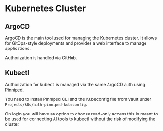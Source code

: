 # Kubernetes Cluster

## ArgoCD

ArgoCD is the main tool used for managing the Kubernetes cluster. It allows for GitOps-style deployments and provides a web interface to manage applications.

Authorization is handled via GitHub.

## Kubectl

Authorization for kubectl is managed via the same ArgoCD auth using [Pinniped](https://pinniped.dev/).

You need to install Pinniped CLI and the Kubeconfig file from Vault under `Projects/k8s/auth-pinniped-kubeconfig`.

On login you will have an option to choose read-only access this is meant to be used for connecting AI tools to kubectl without the risk of modifying the cluster.
